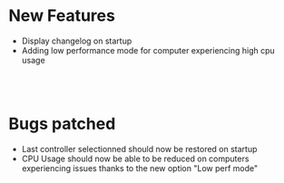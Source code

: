 # New Features
- Display changelog on startup
- Adding low performance mode for computer experiencing high cpu usage

<br/><br/>

# Bugs patched
- Last controller selectionned should now be restored on startup
- CPU Usage should now be able to be reduced on computers experiencing issues thanks to the new option "Low perf mode"
